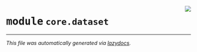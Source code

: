 <!-- markdownlint-disable -->

<a href="https://github.com/tjyuyao/ice-learn/blob/main/ice/core/dataset.py"><img align="right" style="float:right;" src="https://img.shields.io/badge/-source-cccccc?style=flat-square"></a>

# <kbd>module</kbd> `core.dataset`








---

_This file was automatically generated via [lazydocs](https://github.com/ml-tooling/lazydocs)._

